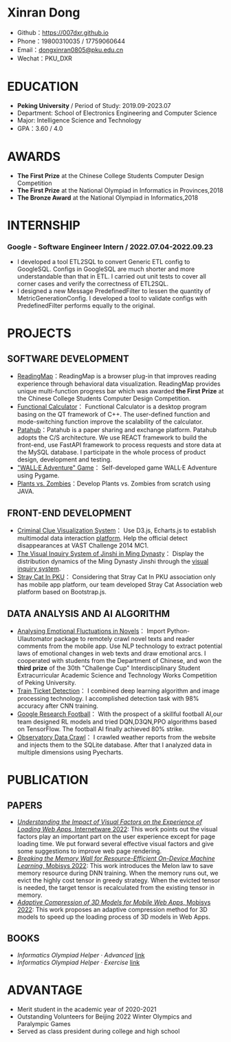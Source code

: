 
# Xinran Dong
 - Github：https://007dxr.github.io
- Phone：19800310035 / 17759060644
- Email：dongxinran0805@pku.edu.cn
- Wechat：PKU_DXR

# EDUCATION
 - **Peking University** / Period of Study: 2019.09-2023.07
 - Department: School of Electronics Engineering and Computer Science
 - Major: Intelligence Science and Technology
 - GPA：3.60 / 4.0
 
# AWARDS
 - **The First Prize** at the Chinese College Students Computer Design Competition
 - **The First Prize** at the National Olympiad in Informatics in Provinces,2018
 - **The Bronze Award** at the National Olympiad in Informatics,2018
 
# INTERNSHIP

### Google - Software Engineer Intern / 2022.07.04-2022.09.23 
* I developed a tool ETL2SQL to convert Generic ETL config to GoogleSQL. Configs in GoogleSQL are much shorter and more understandable than that in ETL. I carried out unit tests to cover all corner cases and verify the correctness of ETL2SQL.
* I designed a new Message PredefinedFilter to lessen the quantity of MetricGenerationConfig. I developed a tool to validate configs with PredefinedFilter performs equally to the original.

  
# PROJECTS
 
## SOFTWARE DEVELOPMENT
   - [ReadingMap](https://github.com/007DXR/ReadingMap)：ReadingMap is a browser plug-in that improves reading experience through behavioral data visualization.
   ReadingMap provides unique multi-function progress bar which was awarded **the First Prize** at the Chinese College Students Computer Design Competition.
  - [Functional Calculator](https://github.com/007DXR/007DXR.github.io/blob/main/Functional_Calculator/presentation.pdf)：
Functional Calculator is a desktop program basing on the QT framework of C++. 
The user-defined function and mode-switching function improve the scalability of the calculator.
  - [Patahub](https://github.com/007DXR/Patahub)：Patahub is a paper sharing and exchange platform. 
  Patahub adopts the C/S architecture. 
  We use REACT framework to build the front-end, use FastAPI framework to process requests and store data at the MySQL database. 
  I participate in the whole process of product design, development and testing.
  - ["WALL·E Adventure" Game](https://github.com/007DXR/007DXR.github.io/blob/main/Python-Programming-and-Application/report.pdf)： 
 Self-developed game WALL·E Adventure using Pygame.
  - [Plants vs. Zombies](https://github.com/007DXR/Plants_VS_Zombies)：Develop Plants vs. Zombies from scratch using JAVA.
  
## FRONT-END DEVELOPMENT
   -  [Criminal Clue Visualization System](https://github.com/007DXR/007DXR.github.io/tree/main/VastChallenge)：
   Use D3.js, Echarts.js to establish multimodal data interaction [platform](https://007DXR.github.io/VastChallenge).
   Help the official detect disappearances at VAST Challenge 2014 MC1.
   -  [The Visual Inquiry System of Jinshi in Ming Dynasty](https://github.com/007DXR/007DXR.github.io/tree/main/Jinshi_In_Ming_Dynasty)：
   Display the distribution dynamics of the Ming Dynasty Jinshi through the [visual inquiry system](https://007DXR.github.io/Jinshi_In_Ming_Dynasty). 
   -  [Stray Cat In PKU](https://007dxr.github.io/JavaScript%20and%20Html%20Web%20Pages/final_project/association.html)：
    Considering that Stray Cat In PKU association only has mobile app platform, our team developed Stray Cat Association web platform based on Bootstrap.js.
    
## DATA ANALYSIS AND AI ALGORITHM
   -  [Analysing Emotional Fluctuations in Novels](https://github.com/007DXR/Emotional-analysis-of-online-novels/blob/main/由“虐”到“甜”：数字人文视角下的女频网文情感转向.pdf)：
Import Python-UIautomator package to remotely crawl novel texts and reader comments from the mobile app. 
Use NLP technology to extract potential laws of emotional changes in web texts and draw emotional arcs. 
I cooperated with students from the Department of Chinese, and won the **third prize** of the 30th "Challenge Cup" Interdisciplinary Student Extracurricular Academic Science and Technology Works Competition of Peking University. 
  - [Train Ticket Detection](https://github.com/007DXR/007DXR.github.io/blob/main/Train_Ticket_Detection/report.pdf)：
I combined deep learning algorithm and image processing technology. I accomplished detection task with 98% accuracy after CNN training.
  - [Google Research Football](https://github.com/007DXR/Google-Research-Football-Project)：
  With the prospect of a skillful football AI,our team designed RL models and tried DQN,D3QN,PPO algorithms based on TensorFlow.
The football AI finally achieved 80% strike.
  -   [Observatory Data Crawl](https://github.com/007DXR/007DXR.github.io/blob/main/Introduction%20to%20Computer%20Science%20and%20Programming/final_project/doc/报告书.pdf)：
  I crawled weather reports from the website and injects them to the SQLite database.
After that I analyzed data in multiple dimensions using Pyecharts.

# PUBLICATION
## PAPERS
- [*Understanding the Impact of Visual Factors on the Experience of Loading Web Apps*, Internetware 2022](https://doi.org/10.1145/3545258.3545287): 
This work points out the visual factors play an important part on the user experience except for page loading time. We put forward several effective visual factors and give some suggestions to improve web page rendering.
- [*Breaking the Memory Wall for Resource-Efficient On-Device Machine Learning*, Mobisys 2022](https://doi.org/10.1145/3498361.3538928): 
This work introduces the Melon law to save memory resource during DNN training. When the memory runs out, we evict the highly cost tensor in greedy strategy. When the evicted tensor is needed, the target tensor is recalculated from the existing tensor in memory.
- [*Adaptive Compression of 3D Models for Mobile Web Apps*, Mobisys 2022](https://doi.org/10.1145/3498361.3538785): 
This work proposes an adaptive compression method for 3D models to speed up the loading process of 3D models in Web Apps.

## BOOKS
- *Informatics Olympiad Helper · Advanced* [link](https://book.douban.com/subject/30322791/)
- *Informatics Olympiad Helper · Exercise* [link](https://product.dangdang.com/1705728546.html)

# ADVANTAGE
- Merit student in the academic year of 2020-2021
- Outstanding Volunteers for Beijing 2022 Winter Olympics and Paralympic Games
- Served as class president during college and high school

